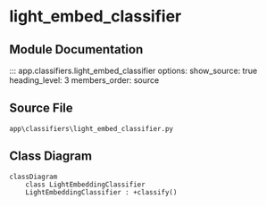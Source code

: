 # light_embed_classifier

## Module Documentation

::: app.classifiers.light_embed_classifier
    options:
        show_source: true
        heading_level: 3
        members_order: source

## Source File

`app\classifiers\light_embed_classifier.py`

## Class Diagram

```mermaid
classDiagram
    class LightEmbeddingClassifier
    LightEmbeddingClassifier : +classify()
```
